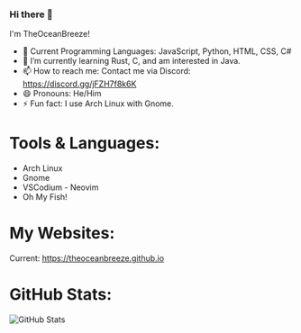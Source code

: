 ### Hi there 👋

I'm TheOceanBreeze!

- 🧠 Current Programming Languages: JavaScript, Python, HTML, CSS, C#
- 🌱 I’m currently learning Rust, C, and am interested in Java.
- 📫 How to reach me: Contact me via Discord: https://discord.gg/jFZH7f8k6K
- 😄 Pronouns: He/Him
- ⚡ Fun fact: I use Arch Linux with Gnome.

# Tools & Languages:
- Arch Linux
- Gnome
- VSCodium - Neovim
- Oh My Fish!

# My Websites:
Current: https://theoceanbreeze.github.io

# GitHub Stats:
![GitHub Stats](https://github-readme-stats.vercel.app/api?username=TheOceanBreeze&theme=tokyonight&showicons=true)
